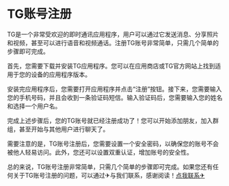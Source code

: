 # TG账号注册 

TG是一个非常受欢迎的即时通讯应用程序，用户可以通过它发送消息、分享照片和视频，甚至可以进行语音和视频通话。注册TG账号非常简单，只需几个简单的步骤即可完成。

首先，您需要下载并安装TG应用程序。您可以在应用商店或TG官方网站上找到适用于您的设备的应用程序版本。

安装完应用程序后，您需要打开应用程序并点击“注册”按钮。接下来，您需要输入您的手机号码，并且会收到一条验证码短信。输入验证码后，您需要输入您的姓名和选择一个用户名。

完成上述步骤后，您的TG账号就已经注册成功了！您可以开始添加朋友，加入群组，甚至开始与其他用户进行聊天了。

需要注意的是，TG账号注册后，您需要设置一个安全密码，以确保您的账号不会被他人轻易访问。此外，您还可以设置双重认证，增加账号的安全性。

总的来说，TG账号注册非常简单，只需几个简单的步骤即可完成。如果您还有任何关于TG账号注册的问题，可以通过✈与我们联系，感谢阅读！[点我联系✈](https://cdn.k02.cc)